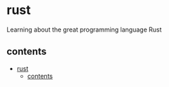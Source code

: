 # rust

Learning about the great programming language Rust

## contents

- [rust](#rust)
  - [contents](#contents)


